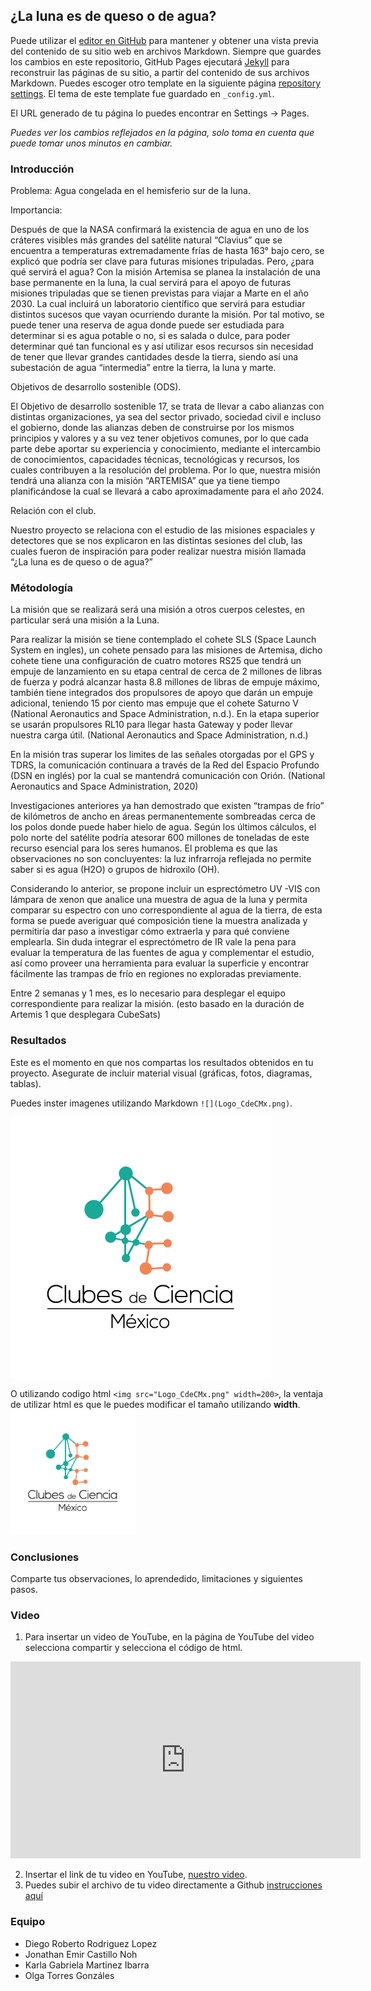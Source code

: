 ## ¿La luna es de queso o de agua?


Puede utilizar el [editor en GitHub](https://github.com/CdeCMx-org/templates_paginaweb/edit/main/README.md) para mantener y obtener una vista previa del contenido de su sitio web en archivos Markdown. Siempre que guardes los cambios en este repositorio, GitHub Pages ejecutará [Jekyll](https://jekyllrb.com/) para reconstruir las páginas de su sitio, a partir del contenido de sus archivos Markdown. Puedes escoger otro template en la siguiente página [repository settings](https://github.com/CdeCMx-org/templates_paginaweb/settings/pages). El tema de este template fue guardado en `_config.yml`.

El URL generado de tu página lo puedes encontrar en Settings -> Pages. 

*Puedes ver los cambios reflejados en la página, solo toma en cuenta que puede tomar unos minutos en cambiar.*

### Introducción

Problema: Agua congelada en el hemisferio sur de la luna.  

Importancia:

Después de que la NASA confirmará la existencia de agua en uno de los cráteres visibles más grandes del satélite natural “Clavius” que se encuentra a temperaturas extremadamente frías de hasta 163° bajo cero, se explicó que podría ser clave para futuras misiones tripuladas. Pero, ¿para qué servirá el agua?
Con la misión Artemisa se planea la instalación de una base permanente en la luna, la cual servirá para el apoyo de futuras misiones tripuladas que se tienen previstas para viajar a Marte en el año 2030. La cual incluirá un laboratorio científico que servirá para estudiar distintos sucesos que vayan ocurriendo durante la misión. Por tal motivo, se puede tener una reserva de agua donde puede ser estudiada para determinar si es agua potable o no, si es salada o dulce, para poder determinar qué tan funcional es y así utilizar esos recursos sin necesidad de tener que llevar grandes cantidades desde la tierra, siendo así una subestación de agua “intermedia” entre la tierra, la luna y marte. 

Objetivos de desarrollo sostenible (ODS).

El Objetivo de desarrollo sostenible 17, se trata de llevar a cabo alianzas con distintas organizaciones, ya sea del sector privado, sociedad civil e incluso el gobierno, donde las alianzas deben de construirse por los mismos principios y valores y a su vez tener objetivos comunes, por lo que cada parte debe aportar su experiencia y conocimiento, mediante el intercambio de conocimientos, capacidades técnicas, tecnológicas y recursos, los cuales contribuyen a la resolución del problema. Por lo que, nuestra misión tendrá una alianza con la misión “ARTEMISA” que ya tiene tiempo planificándose la cual se llevará a cabo aproximadamente para el año 2024.

Relación con el club.

Nuestro proyecto se relaciona con el estudio de las misiones espaciales y detectores que se nos explicaron en las distintas sesiones del club, las cuales fueron de inspiración para poder realizar nuestra misión llamada “¿La luna es de queso o de agua?”



### Métodología
La misión que se realizará será una misión a otros cuerpos celestes, en particular será una misión a la Luna. 

Para realizar la misión se tiene contemplado el cohete SLS (Space Launch System en ingles), un cohete pensado para las misiones de Artemisa, dicho cohete tiene una configuración de cuatro motores RS25 que tendrá un empuje de lanzamiento en su etapa central de cerca de 2 millones de libras de fuerza  y podrá alcanzar hasta 8.8 millones de libras de empuje máximo, también tiene integrados dos propulsores de apoyo que darán un empuje adicional, teniendo 15 por ciento mas empuje que el  cohete Saturno V (National Aeronautics and Space Administration, n.d.).
En la etapa superior se usarán propulsores RL10 para llegar hasta Gateway y poder llevar nuestra carga útil. (National Aeronautics and Space Administration, n.d.)

En la misión tras superar los limites de las señales otorgadas por el GPS y TDRS, la comunicación continuara a través de la Red del Espacio Profundo (DSN en inglés) por la cual se mantendrá comunicación con Orión.  (National Aeronautics and Space Administration, 2020)

Investigaciones anteriores ya han demostrado que existen “trampas de frío” de kilómetros de ancho en áreas permanentemente sombreadas cerca de los polos donde puede haber hielo de agua. Según los últimos cálculos, el polo norte del satélite podría atesorar 600 millones de toneladas de este recurso esencial para los seres humanos. El problema es que las observaciones no son concluyentes: la luz infrarroja reflejada no permite saber si es agua (H2O) o grupos de hidroxilo (OH).

Considerando lo anterior, se propone incluir un esprectómetro UV -VIS con lámpara de xenon que analice una muestra de agua de la luna y permita comparar su espectro con uno correspondiente al agua de la tierra, de esta forma se puede averiguar qué composición tiene la muestra analizada y permitiría dar paso a investigar cómo extraerla y para qué conviene emplearla. Sin duda integrar el esprectómetro de IR vale la pena para evaluar la temperatura de las fuentes de agua y complementar el estudio, así como proveer una herramienta para evaluar la superficie y encontrar fácilmente las trampas de frío en regiones no exploradas previamente.

Entre 2 semanas y 1 mes, es lo necesario para desplegar el equipo correspondiente para realizar la misión. (esto basado en la duración de Artemis 1 que desplegara CubeSats) 

### Resultados

Este es el momento en que nos compartas los resultados obtenidos en tu proyecto. Asegurate de incluir material visual (gráficas, fotos, diagramas, tablas). 

Puedes inster imagenes utilizando Markdown `![](Logo_CdeCMx.png)`.

![](Logo_CdeCMx.png)

O utilizando codigo html `<img src="Logo_CdeCMx.png" width=200>`, la ventaja de utilizar html es que le puedes modificar el tamaño utilizando **width**.
<img src="Logo_CdeCMx.png" width=200>


### Conclusiones

Comparte tus observaciones, lo aprendedido, limitaciones y siguientes pasos. 

### Video
 1. Para insertar un video de YouTube, en la página de YouTube del video selecciona compartir y selecciona el código de html.
 <iframe width="560" height="315" src="https://www.youtube.com/embed/PLj1-CMNERM" title="YouTube video player" frameborder="0" allow="accelerometer; autoplay; clipboard-write; encrypted-media; gyroscope; picture-in-picture" allowfullscreen></iframe>
 
 2. Insertar el link de tu video en YouTube, [nuestro video](https://youtu.be/rmXvlBPq24Q).
 4. Puedes subir el archivo de tu video directamente a Github [instrucciones aquí](https://stackoverflow.com/questions/4279611/how-to-embed-a-video-into-github-readme-md)
 
### Equipo

* Diego Roberto Rodriguez Lopez
* Jonathan Emir Castillo Noh
* Karla Gabriela Martinez Ibarra
* Olga Torres Gonzáles

